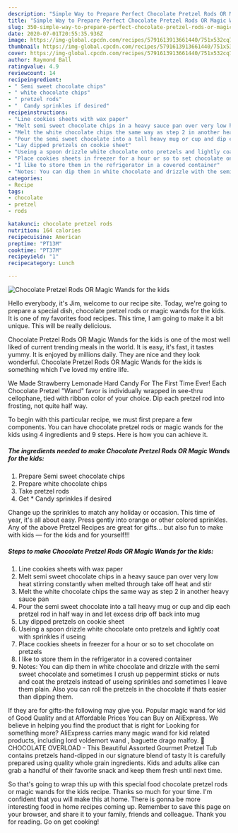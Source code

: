 ```yaml
---
description: "Simple Way to Prepare Perfect Chocolate Pretzel Rods OR Magic Wands for the kids"
title: "Simple Way to Prepare Perfect Chocolate Pretzel Rods OR Magic Wands for the kids"
slug: 350-simple-way-to-prepare-perfect-chocolate-pretzel-rods-or-magic-wands-for-the-kids
date: 2020-07-01T20:55:35.936Z
image: https://img-global.cpcdn.com/recipes/5791613913661440/751x532cq70/chocolate-pretzel-rods-or-magic-wands-for-the-kids-recipe-main-photo.jpg
thumbnail: https://img-global.cpcdn.com/recipes/5791613913661440/751x532cq70/chocolate-pretzel-rods-or-magic-wands-for-the-kids-recipe-main-photo.jpg
cover: https://img-global.cpcdn.com/recipes/5791613913661440/751x532cq70/chocolate-pretzel-rods-or-magic-wands-for-the-kids-recipe-main-photo.jpg
author: Raymond Ball
ratingvalue: 4.9
reviewcount: 14
recipeingredient:
- " Semi sweet chocolate chips"
- " white chocolate chips"
- " pretzel rods"
- "  Candy sprinkles if desired"
recipeinstructions:
- "Line cookies sheets with wax paper"
- "Melt semi sweet chocolate chips in a heavy sauce pan over very low heat stirring constantly when melted through take off heat and stir"
- "Melt the white chocolate chips the same way as step 2 in another heavy sauce pan"
- "Pour the semi sweet chocolate into a tall heavy mug or cup and dip each pretzel rod in half way in and let excess drip off back into mug"
- "Lay dipped pretzels on cookie sheet"
- "Useing a spoon drizzle white chocolate onto pretzels and lightly coat with sprinkles if useing"
- "Place cookies sheets in freezer for a hour or so to set chocolate on pretzels"
- "I like to store them in the refrigerator in a covered container"
- "Notes: You can dip them in white chocolate and drizzle with the semi sweet chocolate and sometimes I crush up peppermint sticks or nuts and coat the pretzels instead of useing sprinkles and sometimes I leave them plain. Also you can roll the pretzels in the chocolate if thats easier than dipping them."
categories:
- Recipe
tags:
- chocolate
- pretzel
- rods

katakunci: chocolate pretzel rods 
nutrition: 164 calories
recipecuisine: American
preptime: "PT13M"
cooktime: "PT37M"
recipeyield: "1"
recipecategory: Lunch

---
```



![Chocolate Pretzel Rods OR Magic Wands for the kids](https://img-global.cpcdn.com/recipes/5791613913661440/751x532cq70/chocolate-pretzel-rods-or-magic-wands-for-the-kids-recipe-main-photo.jpg)

Hello everybody, it's Jim, welcome to our recipe site. Today, we're going to prepare a special dish, chocolate pretzel rods or magic wands for the kids. It is one of my favorites food recipes. This time, I am going to make it a bit unique. This will be really delicious.

Chocolate Pretzel Rods OR Magic Wands for the kids is one of the most well liked of current trending meals in the world. It is easy, it's fast, it tastes yummy. It is enjoyed by millions daily. They are nice and they look wonderful. Chocolate Pretzel Rods OR Magic Wands for the kids is something which I've loved my entire life.

We Made Strawberry Lemonade Hard Candy For The First Time Ever! Each Chocolate Pretzel &#34;Wand&#34; favor is individually wrapped in see-thru cellophane, tied with ribbon color of your choice. Dip each pretzel rod into frosting, not quite half way.


To begin with this particular recipe, we must first prepare a few components. You can have chocolate pretzel rods or magic wands for the kids using 4 ingredients and 9 steps. Here is how you can achieve it.

<!--inarticleads1-->

##### The ingredients needed to make Chocolate Pretzel Rods OR Magic Wands for the kids:

1. Prepare  Semi sweet chocolate chips
1. Prepare  white chocolate chips
1. Take  pretzel rods
1. Get  * Candy sprinkles if desired


Change up the sprinkles to match any holiday or occasion. This time of year, it&#39;s all about easy. Press gently into orange or other colored sprinkles. Any of the above Pretzel Recipes are great for gifts… but also fun to make with kids — for the kids and for yourself!!! 

<!--inarticleads2-->

##### Steps to make Chocolate Pretzel Rods OR Magic Wands for the kids:

1. Line cookies sheets with wax paper
1. Melt semi sweet chocolate chips in a heavy sauce pan over very low heat stirring constantly when melted through take off heat and stir
1. Melt the white chocolate chips the same way as step 2 in another heavy sauce pan
1. Pour the semi sweet chocolate into a tall heavy mug or cup and dip each pretzel rod in half way in and let excess drip off back into mug
1. Lay dipped pretzels on cookie sheet
1. Useing a spoon drizzle white chocolate onto pretzels and lightly coat with sprinkles if useing
1. Place cookies sheets in freezer for a hour or so to set chocolate on pretzels
1. I like to store them in the refrigerator in a covered container
1. Notes: You can dip them in white chocolate and drizzle with the semi sweet chocolate and sometimes I crush up peppermint sticks or nuts and coat the pretzels instead of useing sprinkles and sometimes I leave them plain. Also you can roll the pretzels in the chocolate if thats easier than dipping them.


If they are for gifts-the following may give you. Popular magic wand for kid of Good Quality and at Affordable Prices You can Buy on AliExpress. We believe in helping you find the product that is right for Looking for something more? AliExpress carries many magic wand for kid related products, including lord voldemort wand , baguette drago malfoy. 🥨 CHOCOLATE OVERLOAD - This Beautiful Assorted Gourmet Pretzel Tub contains pretzels hand-dipped in our signature blend of tasty It is carefully prepared using quality whole grain ingredients. Kids and adults alike can grab a handful of their favorite snack and keep them fresh until next time. 

So that's going to wrap this up with this special food chocolate pretzel rods or magic wands for the kids recipe. Thanks so much for your time. I'm confident that you will make this at home. There is gonna be more interesting food in home recipes coming up. Remember to save this page on your browser, and share it to your family, friends and colleague. Thank you for reading. Go on get cooking!
